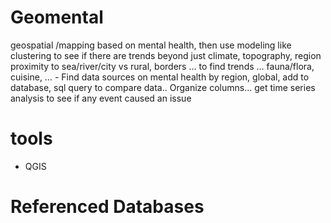 # Geomental
 geospatial /mapping based on mental health, then use modeling like clustering to see if there are trends beyond just climate, topography, region proximity to sea/river/city vs rural, borders … to find trends … fauna/flora, cuisine, … 
	- Find data sources on mental health by region, global, add to database, sql query to compare data.. Organize columns… get time series analysis to see if any event caused an issue

 # tools
- QGIS

# Referenced Databases
